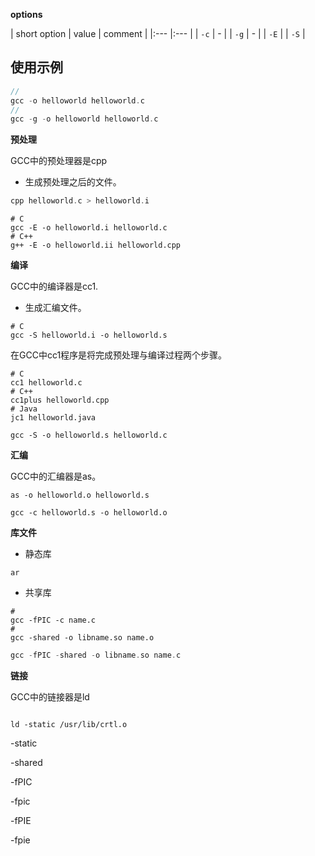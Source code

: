 



**options**


| short option | value | comment |
|:--- |:--- |
| `-c` | - |
| `-g` | - | 
| `-E` |
| `-S` |



## 使用示例


```c
//
gcc -o helloworld helloworld.c
//
gcc -g -o helloworld helloworld.c
```

**预处理**

GCC中的预处理器是cpp

* 生成预处理之后的文件。


```c
cpp helloworld.c > helloworld.i
```

```shell
# C
gcc -E -o helloworld.i helloworld.c
# C++
g++ -E -o helloworld.ii helloworld.cpp
```


**编译**

GCC中的编译器是cc1.

* 生成汇编文件。

```shell
# C
gcc -S helloworld.i -o helloworld.s
```

在GCC中cc1程序是将完成预处理与编译过程两个步骤。

```shell
# C
cc1 helloworld.c
# C++
cc1plus helloworld.cpp
# Java
jc1 helloworld.java
```

```shell
gcc -S -o helloworld.s helloworld.c 
```


**汇编**

GCC中的汇编器是as。

```shell
as -o helloworld.o helloworld.s 
```

```shell
gcc -c helloworld.s -o helloworld.o 
```


**库文件**

* 静态库

```shell
ar 
```


* 共享库

```shell
#
gcc -fPIC -c name.c
# 
gcc -shared -o libname.so name.o
```


```c
gcc -fPIC -shared -o libname.so name.c
```



**链接**

GCC中的链接器是ld

```shell

ld -static /usr/lib/crtl.o 
```





-static

-shared

-fPIC

-fpic

-fPIE

-fpie




